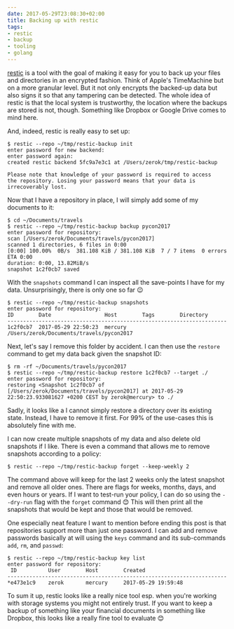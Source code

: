 ```yaml
---
date: 2017-05-29T23:08:30+02:00
title: Backing up with restic
tags:
- restic
- backup
- tooling
- golang
---
```


[restic](https://restic.github.io/) is a tool with the goal of making it easy
for you to back up your files and directories in an encrypted fashion. Think of
Apple's TimeMachine but on a more granular level. But it not only encrypts the
backed-up data but also signs it so that any tampering can be detected. The
whole idea of restic is that the local system is trustworthy, the location where
the backups are stored is not, though. Something like Dropbox or Google Drive
comes to mind here.

And, indeed, restic is really easy to set up:

```
$ restic --repo ~/tmp/restic-backup init
enter password for new backend:
enter password again:
created restic backend 5fc9a7e3c1 at /Users/zerok/tmp/restic-backup

Please note that knowledge of your password is required to access
the repository. Losing your password means that your data is
irrecoverably lost.
```

Now that I have a repository in place, I will simply add some of my documents to
it:

```
$ cd ~/Documents/travels
$ restic --repo ~/tmp/restic-backup backup pycon2017
enter password for repository:
scan [/Users/zerok/Documents/travels/pycon2017]
scanned 1 directories, 6 files in 0:00
[0:00] 100.00%  0B/s  381.108 KiB / 381.108 KiB  7 / 7 items  0 errors  ETA 0:00
duration: 0:00, 13.82MiB/s
snapshot 1c2f0cb7 saved
```

With the `snapshots` command I can inspect all the save-points I have for my
data. Unsurprisingly, there is only one so far 😉

```
$ restic --repo ~/tmp/restic-backup snapshots
enter password for repository:
ID        Date                 Host        Tags        Directory
----------------------------------------------------------------------
1c2f0cb7  2017-05-29 22:50:23  mercury                 /Users/zerok/Documents/travels/pycon2017
```

Next, let's say I remove this folder by accident. I can then use the `restore`
command to get my data back given the snapshot ID:

```
$ rm -rf ~/Documents/travels/pycon2017
$ restic --repo ~/tmp/restic-backup restore 1c2f0cb7 --target ./
enter password for repository:
restoring <Snapshot 1c2f0cb7 of [/Users/zerok/Documents/travels/pycon2017] at 2017-05-29 22:50:23.933081627 +0200 CEST by zerok@mercury> to ./
```

Sadly, it looks like a I cannot simply restore a directory over its existing
state. Instead, I have to remove it first. For 99% of the use-cases this is
absolutely fine with me.

I can now create multiple snapshots of my data and also delete old snapshots if
I like. There is even a command that allows me to remove snapshots according to
a policy:

```
$ restic --repo ~/tmp/restic-backup forget --keep-weekly 2
```

The command above will keep for the last 2 weeks only the latest snapshot and
remove all older ones. There are flags for weeks, months, days, and even hours
or years. If I want to test-run your policy, I can do so using the `--dry-run`
flag with the `forget` command 😊 This will then print all the snapshots that
would be kept and those that would be removed.

One especially neat feature I want to mention before ending this post is that
repositories support more than just one password. I can add and remove passwords
basically at will using the `keys` command and its sub-commands `add`, `rm`, and
`passwd`:

```
$ restic --repo ~/tmp/restic-backup key list
enter password for repository:
 ID          User        Host        Created
----------------------------------------------------------------------
*e473e1c9    zerok       mercury     2017-05-29 19:59:48
```

To sum it up, restic looks like a really nice tool esp. when you're working with
storage systems you might not entirely trust. If you want to keep a backup of
something like your financial documents in something like Dropbox, this looks
like a really fine tool to evaluate 😊
